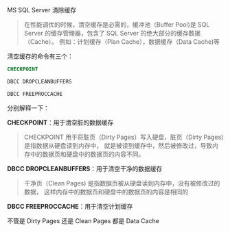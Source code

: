 MS SQL Server 清除缓存

> 在性能调优的时候，清空缓存是必需的，缓冲池（Buffer Pool)是 SQL Server 的缓存管理器，包含了 SQL Server 的绝大部分的缓存数据（Cache）。
> 例如：计划缓存（Plan Cache），数据缓存（Data Cache)等


清空缓存的命令有三个：

```sql
CHECKPOINT

DBCC DROPCLEANBUFFERS

DBCC FREEPROCCACHE
```


分别解释一下：

**CHECKPOINT**：用于清空脏的数据缓存
> CHECKPOINT 用于将脏页（Dirty Pages）写入硬盘，脏页（Dirty Pages) 是指数据从硬盘读到内存中，
> 就是被读到缓存中，然后被修改过，导致内存中的数据页和硬盘中的数据页的内容不同。


**DBCC DROPCLEANBUFFERS**：用于清空干净的数据缓存
> 干净页（Clean Pages) 是指数据页被从硬盘读到内存中，没有被修改过的数据，
> 这样内存中的数据页和硬盘中的数据页的内容是相同的


**DBCC FREEPROCCACHE**：用于清空计划缓存


不管是 Dirty Pages 还是 Clean Pages 都是 Data Cache
